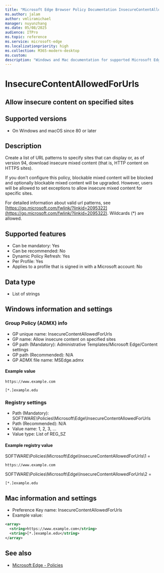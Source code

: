 ```yaml
---
title: "Microsoft Edge Browser Policy Documentation InsecureContentAllowedForUrls"
ms.author: jalam
author: vmliramichael
manager: nuyunzhang
ms.date: 05/08/2025
audience: ITPro
ms.topic: reference
ms.service: microsoft-edge
ms.localizationpriority: high
ms.collection: M365-modern-desktop
ms.custom:
description: "Windows and Mac documentation for supported Microsoft Edge Browser policy: Allow insecure content on specified sites"
---
```


<!--THIS FILE IS AUTOMATICALLY GENERATED. MANUAL CHANGES WILL BE OVERWRITTEN.-->
<!--Please contact the Microsoft Edge Manageability team with any questions.-->

# InsecureContentAllowedForUrls

## Allow insecure content on specified sites


## Supported versions

- On Windows and macOS since 80 or later

## Description

Create a list of URL patterns to specify sites that can display or, as of version 94, download insecure mixed content (that is, HTTP content on HTTPS sites).

If you don't configure this policy, blockable mixed content will be blocked and optionally blockable mixed content will be upgraded. However, users will be allowed to set exceptions to allow insecure mixed content for specific sites.

For detailed information about valid url patterns, see [https://go.microsoft.com/fwlink/?linkid=2095322](https://go.microsoft.com/fwlink/?linkid=2095322). Wildcards (*) are allowed.

## Supported features

- Can be mandatory: Yes
- Can be recommended: No
- Dynamic Policy Refresh: Yes
- Per Profile: Yes
- Applies to a profile that is signed in with a Microsoft account: No

## Data type

- List of strings

## Windows information and settings

### Group Policy (ADMX) info

- GP unique name: InsecureContentAllowedForUrls
- GP name: Allow insecure content on specified sites
- GP path (Mandatory): Administrative Templates/Microsoft Edge/Content settings
- GP path (Recommended): N/A
- GP ADMX file name: MSEdge.admx

#### Example value

```
https://www.example.com
```

```
[*.]example.edu
```

### Registry settings

- Path (Mandatory): SOFTWARE\Policies\Microsoft\Edge\InsecureContentAllowedForUrls
- Path (Recommended): N/A
- Value name: 1, 2, 3, ...
- Value type: List of REG_SZ

#### Example registry value

SOFTWARE\Policies\Microsoft\Edge\InsecureContentAllowedForUrls\1 =
```
https://www.example.com
```

SOFTWARE\Policies\Microsoft\Edge\InsecureContentAllowedForUrls\2 =
```
[*.]example.edu
```




## Mac information and settings

- Preference Key name: InsecureContentAllowedForUrls
- Example value:

```xml
<array>
  <string>https://www.example.com</string>
  <string>[*.]example.edu</string>
</array>
```

## See also
- [Microsoft Edge - Policies](../microsoft-edge-policies.md)

